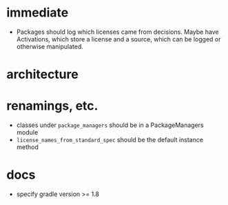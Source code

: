 # immediate
- Packages should log which licenses came from decisions. Maybe have
  Activations, which store a license and a source, which can be logged or
  otherwise manipulated.

# architecture

# renamings, etc.

- classes under `package_managers` should be in a PackageManagers module
- `license_names_from_standard_spec` should be the default instance method

# docs

- specify gradle version >= 1.8
